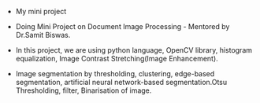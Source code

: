 * My mini project 

* Doing Mini Project on Document Image Processing - Mentored by Dr.Samit Biswas.
* In this project, we are using python language, OpenCV library, histogram equalization, Image Contrast Stretching(Image
Enhancement). 
 * Image segmentation by thresholding, clustering, edge-based segmentation, artificial neural
network-based segmentation.Otsu Thresholding, filter, Binarisation of image.
